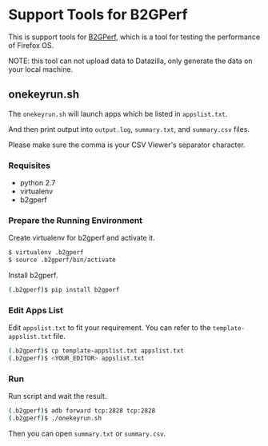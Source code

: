 # Support Tools for B2GPerf

This is support tools for [B2GPerf](https://github.com/mozilla/b2gperf), which is a tool for testing the performance of Firefox OS.

NOTE: this tool can not upload data to Datazilla, only generate the data on your local machine.

## onekeyrun.sh

The `onekeyrun.sh` will launch apps which be listed in `appslist.txt`.

And then print output into `output.log`, `summary.txt`, and `summary.csv` files.

Please make sure the comma is your CSV Viewer's separator character.


### Requisites

* python 2.7
* virtualenv
* b2gperf


### Prepare the Running Environment

Create virtualenv for b2gperf and activate it.
```bash
$ virtualenv .b2gperf
$ source .b2gperf/bin/activate
```

Install b2gperf.
```bash
(.b2gperf)$ pip install b2gperf
```


### Edit Apps List

Edit `appslist.txt` to fit your requirement. You can refer to the `template-appslist.txt` file.
```bash
(.b2gperf)$ cp template-appslist.txt appslist.txt
(.b2gperf)$ <YOUR_EDITOR> appslist.txt
```


### Run

Run script and wait the result.
```bash
(.b2gperf)$ adb forward tcp:2828 tcp:2828
(.b2gperf)$ ./onekeyrun.sh
```

Then you can open `summary.txt` or `summary.csv`.
